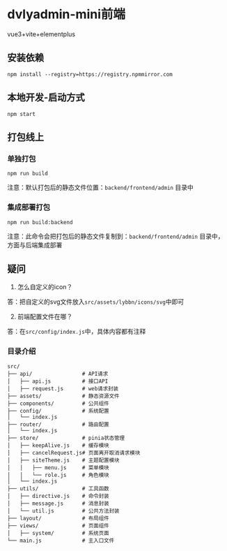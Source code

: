# dvlyadmin-mini前端

vue3+vite+elementplus

## 安装依赖

```
npm install --registry=https://registry.npmmirror.com
```

## 本地开发-启动方式

```
npm start
```

## 打包线上

### 单独打包

```
npm run build
```

注意：默认打包后的静态文件位置：```backend/frontend/admin``` 目录中

### 集成部署打包

```
npm run build:backend
```

注意：此命令会把打包后的静态文件复制到：```backend/frontend/admin``` 目录中，方面与后端集成部署

## 疑问

1. 怎么自定义的icon？

答：把自定义的svg文件放入```src/assets/lybbn/icons/svg```中即可

2. 前端配置文件在哪？

答：在```src/config/index.js```中，具体内容都有注释

### 目录介绍

```
src/
├── api/                # API请求
│   ├── api.js          # 接口API
│   ├── request.js      # web请求封装
├── assets/             # 静态资源文件
├── components/         # 公共组件
├── config/             # 系统配置
│   └── index.js
├── router/             # 路由配置
│   └── index.js
├── store/              # pinia状态管理
│   ├── keepAlive.js    # 缓存模块
│   ├── cancelRequest.js# 页面离开取消请求模块
│   ├── siteTheme.js    # 主题配置模块
│   │   ├── menu.js     # 菜单模块
│   │   └── role.js     # 角色模块
│   └── index.js
├── utils/              # 工具函数
│   ├── directive.js    # 命令封装
│   ├── message.js      # 消息封装
│   └── util.js         # 公共方法封装
├── layout/             # 布局组件
├── views/              # 页面组件
│   ├── system/         # 系统页面
└── main.js             # 主入口文件

```
